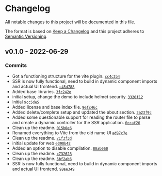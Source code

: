 # Changelog

All notable changes to this project will be documented in this file.

The format is based on [Keep a Changelog](https://keepachangelog.com/en/1.0.0/)
and this project adheres to [Semantic Versioning](https://semver.org/spec/v2.0.0.html).

## v0.1.0 - 2022-06-29

### Commits

- Got a functioning structure for the vite plugin. [`cc4c2b4`](https://github.com/Symbux/Turbo-Vite/commit/cc4c2b46f1397049a4a21497b828543638182e99)
- SSR is now fully functional, need to build in dynamic component imports and actual UI frontend. [`c45d788`](https://github.com/Symbux/Turbo-Vite/commit/c45d788f0259a437f47fe25198d5adcf0ec1521c)
- Added base libraries. [`3fc242e`](https://github.com/Symbux/Turbo-Vite/commit/3fc242ec4e1d3513d8328bcf74c0a8d61ef0c04c)
- initial setup, change the demo to include helmet security. [`3320f12`](https://github.com/Symbux/Turbo-Vite/commit/3320f12321e134c2936ac083e6d7caa4e03c2c2c)
- Initial [`9cc5de5`](https://github.com/Symbux/Turbo-Vite/commit/9cc5de52688bacbbd966baa3af611f8b7e4b2790)
- Added license and base index file. [`9efc46c`](https://github.com/Symbux/Turbo-Vite/commit/9efc46cd86939f263834312f51efba4f195c06c4)
- Added delete/complete setup and updated the about section. [`3a23f9c`](https://github.com/Symbux/Turbo-Vite/commit/3a23f9c26815f18c8a71632b2ab4ede5f084d039)
- Added some questionable support for reading the router file to parse and create a dynamic controller for the SSR application. [`0ecaf20`](https://github.com/Symbux/Turbo-Vite/commit/0ecaf203aa92f1c3953bc44f1611043883e5ac07)
- Clean up the readme. [`015b0e6`](https://github.com/Symbux/Turbo-Vite/commit/015b0e6cb52355cf31c238d9622c97b8cc65ec74)
- Renamed everything to Vite from the old name UI [`ad97c7e`](https://github.com/Symbux/Turbo-Vite/commit/ad97c7e4e8670708b86beb2ddc058cbcceb3ba3d)
- Clean up the readme. [`71f3f3d`](https://github.com/Symbux/Turbo-Vite/commit/71f3f3d10af01e5e2895d8931bc22159d9843174)
- initial update for web [`e398b42`](https://github.com/Symbux/Turbo-Vite/commit/e398b42db6958df7842ecae2b3f7e2bad54b7faa)
- Added an option to disable compilation. [`88ab060`](https://github.com/Symbux/Turbo-Vite/commit/88ab0605d127d9726f4e56f676ef6ae7a67ef5e1)
- Clean up the readme. [`c732628`](https://github.com/Symbux/Turbo-Vite/commit/c7326289cc47878eb117fcdd2cb731ee8c5d3fc6)
- Clean up the readme. [`5bf2ab6`](https://github.com/Symbux/Turbo-Vite/commit/5bf2ab606469bb4fece07e63d515d2564d5a6968)
- SSR is now fully functional, need to build in dynamic component imports and actual UI frontend. [`98ee349`](https://github.com/Symbux/Turbo-Vite/commit/98ee3495a60c142078474e40feb2c3b78dbd7ca5)
